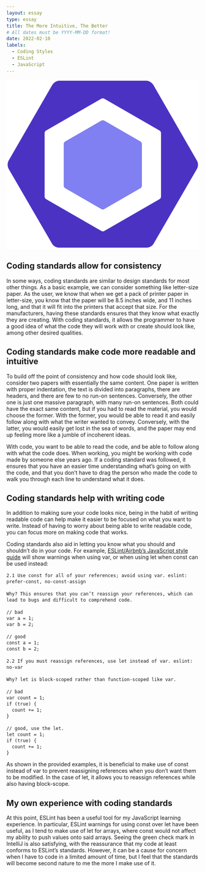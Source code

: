 ```yaml
---
layout: essay
type: essay
title: The More Intuitive, The Better
# All dates must be YYYY-MM-DD format!
date: 2022-02-10
labels:
  - Coding Styles
  - ESLint
  - JavaScript
---
```


<img class="img-fluid" src="../img/ESLint_logo.png">

## Coding standards allow for consistency

In some ways, coding standards are similar to design standards for most other things. As a basic example, we can consider something like letter-size paper. As the user, we know that when we get a pack of printer paper in letter-size, you know that the paper will be 8.5 inches wide, and 11 inches long, and that it will fit into the printers that accept that size. For the manufacturers, having these standards ensures that they know what exactly they are creating. With coding standards, it allows the programmer to have a good idea of what the code they will work with or create should look like, among other desired qualities.
  
## Coding standards make code more readable and intuitive

 To build off the point of consistency and how code should look like, consider two papers with essentially the same content. One paper is written with proper indentation, the text is divided into paragraphs, there are headers, and there are few to no run-on sentences. Conversely, the other one is just one massive paragraph, with many run-on sentences. Both could have the exact same content, but if you had to read the material, you would choose the former. With the former, you would be able to read it and easily follow along with what the writer wanted to convey. Conversely, with the latter, you would easily get lost in the sea of words, and the paper may end up feeling more like a jumble of incoherent ideas.
  
With code, you want to be able to read the code, and be able to follow along with what the code does. When working, you might be working with code made by someone else years ago. If a coding standard was followed, it ensures that you have an easier time understanding what’s going on with the code, and that you don’t have to drag the person who made the code to walk you through each line to understand what it does. 

## Coding standards help with writing code
In addition to making sure your code looks nice, being in the habit of writing readable code can help make it easier to be focused on what you want to write. Instead of having to worry about being able to write readable code, you can focus more on making code that works.

Coding standards also aid in letting you know what you should and shouldn’t do in your code. For example, [ESLint/Airbnb’s JavaScript style guide](https://github.com/airbnb/javascript) will show warnings when using var, or when using let when const can be used instead:
```
2.1 Use const for all of your references; avoid using var. eslint: prefer-const, no-const-assign

Why? This ensures that you can’t reassign your references, which can lead to bugs and difficult to comprehend code.

// bad
var a = 1;
var b = 2;

// good
const a = 1;
const b = 2;

2.2 If you must reassign references, use let instead of var. eslint: no-var

Why? let is block-scoped rather than function-scoped like var.

// bad
var count = 1;
if (true) {
  count += 1;
}

// good, use the let.
let count = 1;
if (true) {
  count += 1;
}
```
As shown in the provided examples, it is beneficial to make use of const instead of var to prevent reassigning references when you don’t want them to be modified. In the case of let, it allows you to reassign references while also having block-scope.

## My own experience with coding standards

At this point, ESLint has been a useful tool for my JavaScript learning experience. In particular, ESLint warnings for using const over let have been useful, as I tend to make use of let for arrays, where const would not affect my ability to push values onto said arrays. Seeing the green check mark in IntelliJ is also satisfying, with the reassurance that my code at least conforms to ESLint’s standards. However, it can be a cause for concern when I have to code in a limited amount of time, but I feel that the standards will become second nature to me the more I make use of it.

